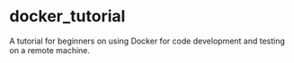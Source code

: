 # docker_tutorial
A tutorial for beginners on using Docker for code development and testing on a remote machine.
